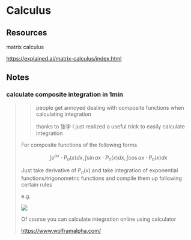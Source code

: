 # Calculus

## Resources

matrix calculus

https://explained.ai/matrix-calculus/index.html



## Notes

### calculate composite integration in 1min

>>people get annoyed dealing with composite functions when calculating integration
>>
>>thanks to 张宇 I just realized a useful trick to easily calculate integration
>
>For composite functions of the following forms
>
>
>$$
>\int e^{a x} \cdot P_{n}(x) d x, \int \sin a x \cdot P_{n}(x) d x, \int \cos a x \cdot P_{n}(x) d x
>$$
>
>
>Just take derivative of $P_{n}(x)$ and take integration of exponential functions/trigonometric functions and compile them up following certain rules
>
>e.g.
>
>![](https://github.com/LuchaoQi/Machine-Learning/blob/master/calculus/calculus.png?raw=true)
>
>
>
>Of course you can calculate integration online using calculator
>
>https://www.wolframalpha.com/